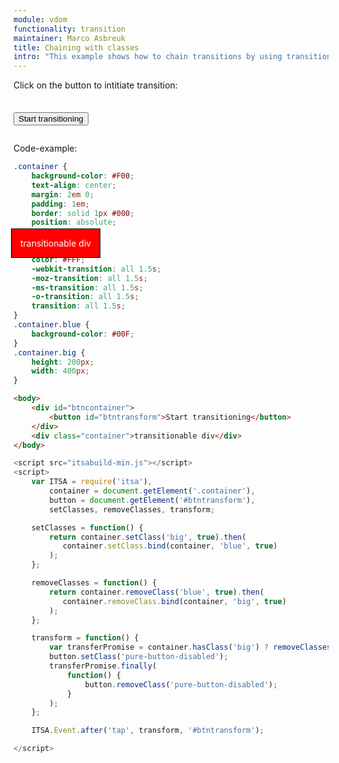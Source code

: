 ```yaml
---
module: vdom
functionality: transition
maintainer: Marco Asbreuk
title: Chaining with classes
intro: "This example shows how to chain transitions by using transitional classes and Promises."
---
```


<style type="text/css">
    #btncontainer {
        margin: 2em 0;
        min-height: 2em;
    }
    #btncontainer button {
        margin-top: 0.5em;
    }
    .container {
        background-color: #F00;
        text-align: center;
        margin: 2em 0;
        padding: 1em;
        border: solid 1px #000;
        position: absolute;
        top: 28em;
        left: 16em;
        z-index: 1;
        color: #FFF;
        -webkit-transition: all 1.5s;
        -moz-transition: all 1.5s;
        -ms-transition: all 1.5s;
        -o-transition: all 1.5s;
        transition: all 1.5s;
    }
    .container.blue {
        background-color: #00F;
    }
    .container.big {
        height: 200px;
        width: 400px;
    }
    .body-content.module p.spaced {
        margin-top: 4em;
    }
</style>

Click on the button to intitiate transition:

<div id="btncontainer">
    <button id="btntransform" class="pure-button pure-button-primary pure-button-bordered">Start transitioning</button>
</div>

<div class="container">transitionable div</div>

<p class="spaced">Code-example:</p>

```css
.container {
    background-color: #F00;
    text-align: center;
    margin: 2em 0;
    padding: 1em;
    border: solid 1px #000;
    position: absolute;
    top: 28em;
    left: 16em;
    z-index: 1;
    color: #FFF;
    -webkit-transition: all 1.5s;
    -moz-transition: all 1.5s;
    -ms-transition: all 1.5s;
    -o-transition: all 1.5s;
    transition: all 1.5s;
}
.container.blue {
    background-color: #00F;
}
.container.big {
    height: 200px;
    width: 400px;
}
```

```html
<body>
    <div id="btncontainer">
        <button id="btntransform">Start transitioning</button>
    </div>
    <div class="container">transitionable div</div>
</body>
```

```js
<script src="itsabuild-min.js"></script>
<script>
    var ITSA = require('itsa'),
        container = document.getElement('.container'),
        button = document.getElement('#btntransform'),
        setClasses, removeClasses, transform;

    setClasses = function() {
        return container.setClass('big', true).then(
           container.setClass.bind(container, 'blue', true)
        );
    };

    removeClasses = function() {
        return container.removeClass('blue', true).then(
           container.removeClass.bind(container, 'big', true)
        );
    };

    transform = function() {
        var transferPromise = container.hasClass('big') ? removeClasses() : setClasses();
        button.setClass('pure-button-disabled');
        transferPromise.finally(
            function() {
                button.removeClass('pure-button-disabled');
            }
        );
    };

    ITSA.Event.after('tap', transform, '#btntransform');

</script>
```

<script src="../../dist/itsabuild-min.js"></script>
<script>
    var ITSA = require('itsa'),
        container = document.getElement('.container'),
        button = document.getElement('#btntransform'),
        setClasses, removeClasses, transform;

    setClasses = function() {
        return container.setClass('big', true).then(
           container.setClass.bind(container, 'blue', true)
        );
    };

    removeClasses = function() {
        return container.removeClass('blue', true).then(
           container.removeClass.bind(container, 'big', true)
        );
    };

    transform = function() {
        var transferPromise = container.hasClass('big') ? removeClasses() : setClasses();
        button.setClass('pure-button-disabled');
        transferPromise.finally(
            function() {
                button.removeClass('pure-button-disabled');
            }
        );
    };

    ITSA.Event.after('tap', transform, '#btntransform');

</script>
